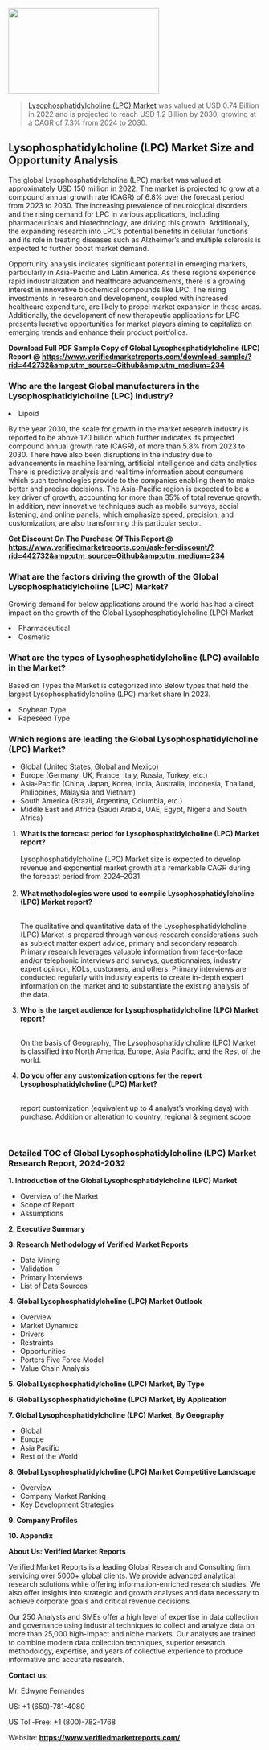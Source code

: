 
<img src="https://ffe5etoiles.com/wp-content/uploads/2024/12/MST1-300x171.png" alt="" width="300" height="171" class="alignnone size-medium wp-image-20088" /><blockquote><p><p><a href="https://www.verifiedmarketreports.com/download-sample/?rid=442732&utm_source=Github&utm_medium=234" target="_blank">Lysophosphatidylcholine (LPC) Market</a> was valued at USD 0.74 Billion in 2022 and is projected to reach USD 1.2 Billion by 2030, growing at a CAGR of 7.3% from 2024 to 2030.</p></blockquote><p><h2>Lysophosphatidylcholine (LPC) Market Size and Opportunity Analysis</h2><p>The global Lysophosphatidylcholine (LPC) market was valued at approximately USD 150 million in 2022. The market is projected to grow at a compound annual growth rate (CAGR) of 6.8% over the forecast period from 2023 to 2030. The increasing prevalence of neurological disorders and the rising demand for LPC in various applications, including pharmaceuticals and biotechnology, are driving this growth. Additionally, the expanding research into LPC’s potential benefits in cellular functions and its role in treating diseases such as Alzheimer’s and multiple sclerosis is expected to further boost market demand.</p><p>Opportunity analysis indicates significant potential in emerging markets, particularly in Asia-Pacific and Latin America. As these regions experience rapid industrialization and healthcare advancements, there is a growing interest in innovative biochemical compounds like LPC. The rising investments in research and development, coupled with increased healthcare expenditure, are likely to propel market expansion in these areas. Additionally, the development of new therapeutic applications for LPC presents lucrative opportunities for market players aiming to capitalize on emerging trends and enhance their product portfolios.</p></p><p class=""><strong>Download Full PDF Sample Copy of Global Lysophosphatidylcholine (LPC) Report @ <a href="https://www.verifiedmarketreports.com/download-sample/?rid=442732&amp;utm_source=Github&amp;utm_medium=234" target="_blank">https://www.verifiedmarketreports.com/download-sample/?rid=442732&amp;utm_source=Github&amp;utm_medium=234</a></strong></p><h3 id="" class="">Who are the largest Global manufacturers in the Lysophosphatidylcholine (LPC) industry?</h3><p><li>Lipoid</li></p><div class=""><div class="" dir="" data-message-author-role="" data-message-id="" data-message-model-slug=""><div class=""><div class=""><div class=""><div class="" dir="" data-message-author-role="" data-message-id="" data-message-model-slug=""><div class=""><div class=""><p>By the year 2030, the scale for growth in the market research industry is reported to be above 120 billion which further indicates its projected compound annual growth rate (CAGR), of more than 5.8% from 2023 to 2030. There have also been disruptions in the industry due to advancements in machine learning, artificial intelligence and data analytics There is predictive analysis and real time information about consumers which such technologies provide to the companies enabling them to make better and precise decisions. The Asia-Pacific region is expected to be a key driver of growth, accounting for more than 35% of total revenue growth. In addition, new innovative techniques such as mobile surveys, social listening, and online panels, which emphasize speed, precision, and customization, are also transforming this particular sector.</p><p><strong>Get Discount On The Purchase Of This Report @&nbsp; <a href="https://www.verifiedmarketreports.com/ask-for-discount/?rid=442732&amp;utm_source=Github&amp;utm_medium=234" target="_blank">https://www.verifiedmarketreports.com/ask-for-discount/?rid=442732&amp;utm_source=Github&amp;utm_medium=234</a></strong></p></div></div></div></div></div></div></div></div><h3 id="" class="">What are the factors driving the growth of the Global Lysophosphatidylcholine (LPC) Market?</h3><p id="" class="">Growing demand for below applications around the world has had a direct impact on the growth of the Global Lysophosphatidylcholine (LPC) Market</p><p id="" class=""><li>Pharmaceutical</li><li> Cosmetic</li></p><h3 id="" class="">What are the types of Lysophosphatidylcholine (LPC) available in the Market?</h3><p id="" class="">Based on Types the Market is categorized into Below types that held the largest Lysophosphatidylcholine (LPC) market share In 2023.</p><p id="" class=""><li>Soybean Type</li><li> Rapeseed Type</li></p><h3 id="" class="">Which regions are leading the Global Lysophosphatidylcholine (LPC) Market?</h3><ul><li>Global (United States, Global and Mexico)</li><li>Europe (Germany, UK, France, Italy, Russia, Turkey, etc.)</li><li>Asia-Pacific (China, Japan, Korea, India, Australia, Indonesia, Thailand, Philippines, Malaysia and Vietnam)</li><li>South America (Brazil, Argentina, Columbia, etc.)</li><li>Middle East and Africa (Saudi Arabia, UAE, Egypt, Nigeria and South Africa)</li></ul><p><ol><li><strong>What is the forecast period for Lysophosphatidylcholine (LPC) Market report?<br /></strong><br /><span data-sheets-root="1" data-sheets-value="{&quot;1&quot;:2,&quot;2&quot;:&quot;XXXX size is expected to develop revenue and exponential market growth at a remarkable CAGR during the forecast period from 2024&ndash;2030.&quot;}" data-sheets-userformat="{&quot;2&quot;:12674,&quot;4&quot;:{&quot;1&quot;:2,&quot;2&quot;:16776960},&quot;10&quot;:2,&quot;11&quot;:0,&quot;15&quot;:&quot;Arial&quot;,&quot;16&quot;:12}">Lysophosphatidylcholine (LPC) Market size is expected to develop revenue and exponential market growth at a remarkable CAGR during the forecast period from 2024&ndash;2031.</span><br /><br /></li><li><strong>What methodologies were used to compile Lysophosphatidylcholine (LPC) Market report?<br /><br /></strong><p>The qualitative and quantitative data of the&nbsp;Lysophosphatidylcholine (LPC) Market is prepared through various research considerations such as subject matter expert advice, primary and secondary research. Primary research leverages valuable information from face-to-face and/or telephonic interviews and surveys, questionnaires, industry expert opinion, KOLs, customers, and others. Primary interviews are conducted regularly with industry experts to create in-depth expert information on the market and to substantiate the existing analysis of the data.&nbsp;</p></li><li><strong>Who is the target audience for Lysophosphatidylcholine (LPC) Market report?<br /><br /></strong><p>On the basis of Geography, The&nbsp;Lysophosphatidylcholine (LPC) Market is classified into North America, Europe, Asia Pacific, and the Rest of the world.</p></li><li><strong>Do you offer any customization options for the report Lysophosphatidylcholine (LPC) Market?<br /><br /></strong><p>report customization (equivalent up to 4 analyst&rsquo;s working days) with purchase. Addition or alteration to country, regional &amp; segment scope</p><p>&nbsp;</p></li></ol></p><h3 id="" class="">Detailed TOC of Global Lysophosphatidylcholine (LPC) Market Research Report, 2024-2032</h3><p id="" class=""><strong>1. Introduction of the Global Lysophosphatidylcholine (LPC) Market</strong></p><ul><li>Overview of the Market</li><li>Scope of Report</li><li>Assumptions</li></ul><p id="" class=""><strong>2. Executive Summary</strong></p><p id="" class=""><strong>3. Research Methodology of&nbsp;Verified Market Reports</strong></p><ul><li>Data Mining</li><li>Validation</li><li>Primary Interviews</li><li>List of Data Sources</li></ul><p id="" class=""><strong>4. Global Lysophosphatidylcholine (LPC) Market Outlook</strong></p><ul><li>Overview</li><li>Market Dynamics</li><li>Drivers</li><li>Restraints</li><li>Opportunities</li><li>Porters Five Force Model</li><li>Value Chain Analysis</li></ul><p id="" class=""><strong>5. Global Lysophosphatidylcholine (LPC) Market, By&nbsp;Type</strong></p><p id="" class=""><strong>6. Global Lysophosphatidylcholine (LPC) Market, By Application</strong></p><p id="" class=""><strong>7. Global Lysophosphatidylcholine (LPC) Market, By Geography</strong></p><ul><li>Global</li><li>Europe</li><li>Asia Pacific</li><li>Rest of the World</li></ul><p id="" class=""><strong>8. Global Lysophosphatidylcholine (LPC) Market Competitive Landscape</strong></p><ul><li>Overview</li><li>Company Market Ranking</li><li>Key Development Strategies</li></ul><p id="" class=""><strong>9. Company Profiles</strong></p><p id="" class=""><strong>10. Appendix</strong></p><p id="" class=""><strong>About Us: Verified Market Reports</strong></p><p id="" class="">Verified Market Reports is a leading Global Research and Consulting firm servicing over 5000+ global clients. We provide advanced analytical research solutions while offering information-enriched research studies. We also offer insights into strategic and growth analyses and data necessary to achieve corporate goals and critical revenue decisions.</p><p id="" class="">Our 250 Analysts and SMEs offer a high level of expertise in data collection and governance using industrial techniques to collect and analyze data on more than 25,000 high-impact and niche markets. Our analysts are trained to combine modern data collection techniques, superior research methodology, expertise, and years of collective experience to produce informative and accurate research.</p><p id="" class=""><strong>Contact us:</strong></p><p id="" class="">Mr. Edwyne Fernandes</p><p id="" class="">US: +1 (650)-781-4080</p><p id="" class="">US Toll-Free: +1 (800)-782-1768</p><p id="" class="">Website: <a target="" data-test-app-aware-link=""><strong>https://www.verifiedmarketreports.com/</strong></a></p>
